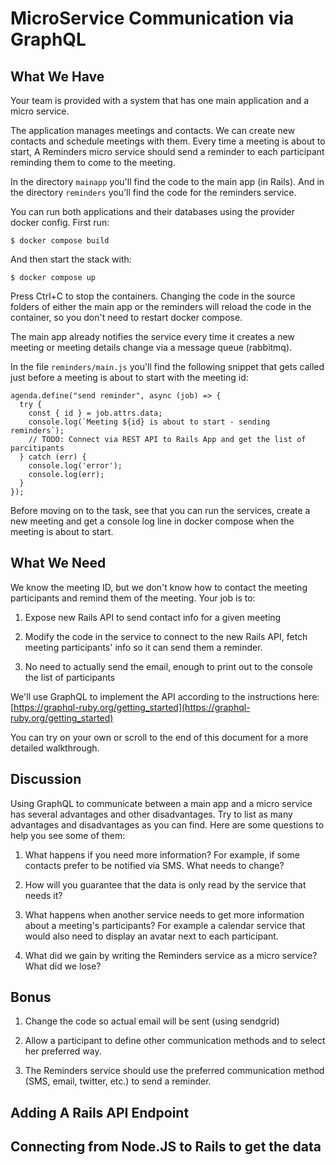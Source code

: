 # MicroService Communication via GraphQL

## What We Have
Your team is provided with a system that has one main application and a micro service.

The application manages meetings and contacts. We can create new contacts and schedule meetings with them.
Every time a meeting is about to start, A Reminders micro service should send a reminder to each participant
reminding them to come to the meeting.

In the directory `mainapp` you'll find the code to the main app (in Rails).
And in the directory `reminders` you'll find the code for the reminders service.

You can run both applications and their databases using the provider docker config. First run:

```
$ docker compose build
```

And then start the stack with:

```
$ docker compose up
```

Press Ctrl+C to stop the containers. Changing the code in the source folders of either the main app or the reminders will reload the code in the container, so you don't need to restart docker compose.

The main app already notifies the service every time it creates a new meeting or meeting details change via a message queue (rabbitmq).

In the file `reminders/main.js` you'll find the following snippet that gets called just before a meeting is about to start with the meeting id:

```
agenda.define("send reminder", async (job) => {
  try {
    const { id } = job.attrs.data;
    console.log(`Meeting ${id} is about to start - sending reminders`);
    // TODO: Connect via REST API to Rails App and get the list of parcitipants
  } catch (err) {
    console.log('error');
    console.log(err);
  }
});
```

Before moving on to the task, see that you can run the services, create a new meeting and get a console log line in docker compose when the meeting is about to start.

## What We Need
We know the meeting ID, but we don't know how to contact the meeting participants and remind them of the meeting. Your job is to:

1. Expose new Rails API to send contact info for a given meeting

2. Modify the code in the service to connect to the new Rails API, fetch meeting participants' info so it can send them a reminder.

3. No need to actually send the email, enough to print out to the console the list of participants

We'll use GraphQL to implement the API according to the instructions here:
[https://graphql-ruby.org/getting_started](https://graphql-ruby.org/getting_started)

You can try on your own or scroll to the end of this document for a more detailed walkthrough.

## Discussion
Using GraphQL to communicate between a main app and a micro service has several advantages and other disadvantages.
Try to list as many advantages and disadvantages as you can find. Here are some questions to help you see some of them:

1. What happens if you need more information? For example, if some contacts prefer to be notified via SMS. What needs to change?

2. How will you guarantee that the data is only read by the service that needs it?

3. What happens when another service needs to get more information about a meeting's participants? For example a calendar service that would also need to display an avatar next to each participant.

4. What did we gain by writing the Reminders service as a micro service? What did we lose?


## Bonus

1. Change the code so actual email will be sent (using sendgrid)

2. Allow a participant to define other communication methods and to select her preferred way.

3. The Reminders service should use the preferred communication method (SMS, email, twitter, etc.) to send a reminder. 































## Adding A Rails API Endpoint

## Connecting from Node.JS to Rails to get the data

